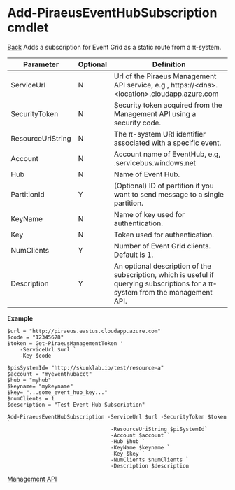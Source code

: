 ﻿



Add-PiraeusEventHubSubscription cmdlet
=====
[Back](MgmtApi.md)
Adds a subscription for Event Grid as a static route from a π-system.

| **Parameter**     | **Optional** | **Definition**                                                                                                                      |
|-------------------|--------------|-------------------------------------------------------------------------------------------------------------------------------------|
| ServiceUrl        | N            | Url of the Piraeus Management API service, e.g., https://\<dns\>.\<location\>.cloudapp.azure.com                                    |
| SecurityToken     | N            | Security token acquired from the Management API using a security code.                                                              |
| ResourceUriString | N            | The π-system URI identifier associated with a specific event.                                                                       |
| Account| N            | Account name of EventHub, e.g, <account>.servicebus.windows.net                                                                                                |
| Hub| N            | Name of Event Hub.                                                                                                      |
| PartitionId |Y|(Optional) ID of partition if you want to send message to a single partition.|
| KeyName|N| Name of key used for authentication.|
|Key|N|Token used for authentication.|
| NumClients          | Y            | Number of Event Grid clients. Default is 1.                                                             |
| Description       | Y            | An optional description of the subscription, which is useful if querying subscriptions for a π-system from the management API.      |


**Example**

```
$url = "http://piraeus.eastus.cloudapp.azure.com"  
$code = "12345678"  
$token = Get-PiraeusManagementToken '
	-ServiceUrl $url `
	-Key $code 

$pisSystemId= "http://skunklab.io/test/resource-a"
$account = "myeventhubacct"
$hub = "myhub"
$keyname= "mykeyname"
$key= "...some_event_hub_key..."
$numClients = 1
$description = "Test Event Hub Subscription"

Add-PiraeusEventHubSubscription -ServiceUrl $url -SecurityToken $token `
                                 -ResourceUriString $piSystemId`
                                 -Account $account `
                                 -Hub $hub `
                                 -KeyName $keyname `
                                 -Key $key `
                                 -NumClients $numClients `
                                 -Description $description
  ```
  
  [Management API](MgmtApi.md)                
                  
